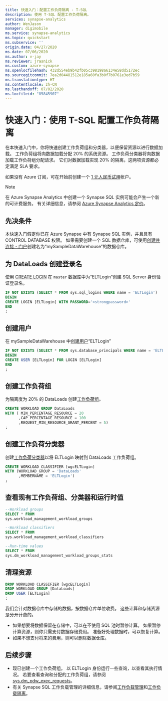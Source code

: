 ```yaml
---
title: 快速入门：配置工作负荷隔离 - T-SQL
description: 使用 T-SQL 配置工作负荷隔离。
services: synapse-analytics
author: WenJason
manager: digimobile
ms.service: synapse-analytics
ms.topic: quickstart
ms.subservice: ''
origin.date: 04/27/2020
ms.date: 07/06/2020
ms.author: v-jay
ms.reviewer: jrasnick
ms.custom: azure-synapse
ms.openlocfilehash: 432d554eb9b42fb05c398198a6134e58dd5172ec
ms.sourcegitcommit: 7ea2d04481512e185a60fa3b0f7b0761e3ed7b59
ms.translationtype: HT
ms.contentlocale: zh-CN
ms.lasthandoff: 07/02/2020
ms.locfileid: "85845907"
---
```

# <a name="quickstart-configure-workload-isolation-using-t-sql"></a>快速入门：使用 T-SQL 配置工作负荷隔离

在本快速入门中，你将快速创建工作负荷组和分类器，以便保留资源以进行数据加载。 工作负荷组将向数据加载分配 20% 的系统资源。  工作负荷分类器将向数据加载工作负荷组分配请求。  它们对数据加载实现 20% 的隔离，这两项资源都必定满足 SLA 要求。

如果没有 Azure 订阅，可在开始前创建一个 [1 元人民币试用](https://www.azure.cn/zh-cn/pricing/1rmb-trial-full/?form-type=identityauth)帐户。

> [!NOTE]
> 在 Azure Synapse Analytics 中创建一个 Synapse SQL 实例可能会产生一个新的可计费服务。  有关详细信息，请参阅 [Azure Synapse Analytics 定价](https://azure.cn/pricing/details/sql-data-warehouse/)。

## <a name="prerequisites"></a>先决条件

本快速入门假定你已在 Azure Synapse 中有 Synapse SQL 实例，并且具有 CONTROL DATABASE 权限。 如果需要创建一个 SQL 数据仓库，可使用[创建并连接 - 门户](create-data-warehouse-portal.md)创建名为“mySampleDataWarehouse”的数据仓库。

## <a name="create-login-for-dataloads"></a>为 DataLoads 创建登录名

使用 [CREATE LOGIN](https://docs.microsoft.com/sql/t-sql/statements/create-login-transact-sql?toc=/synapse-analytics/sql-data-warehouse/toc.json&bc=/synapse-analytics/sql-data-warehouse/breadcrumb/toc.json&view=azure-sqldw-latest) 在 `master` 数据库中为“ELTLogin”创建 SQL Server 身份验证登录名。

```sql
IF NOT EXISTS (SELECT * FROM sys.sql_logins WHERE name = 'ELTLogin')
BEGIN
CREATE LOGIN [ELTLogin] WITH PASSWORD='<strongpassword>'
END
;
```

## <a name="create-user"></a>创建用户

在 mySampleDataWarehouse 中[创建用户](https://docs.microsoft.com/sql/t-sql/statements/create-user-transact-sql?toc=/synapse-analytics/sql-data-warehouse/toc.json&bc=/synapse-analytics/sql-data-warehouse/breadcrumb/toc.json&view=azure-sqldw-latest)“ELTLogin”

```sql
IF NOT EXISTS (SELECT * FROM sys.database_principals WHERE name = 'ELTLogin')
BEGIN
CREATE USER [ELTLogin] FOR LOGIN [ELTLogin]
END
;
```

## <a name="create-a-workload-group"></a>创建工作负荷组

为隔离度为 20% 的 DataLoads 创建[工作负荷组](https://docs.microsoft.com/sql/t-sql/statements/create-workload-group-transact-sql?toc=/synapse-analytics/sql-data-warehouse/toc.json&bc=/synapse-analytics/sql-data-warehouse/breadcrumb/toc.json&view=azure-sqldw-latest)。

```sql
CREATE WORKLOAD GROUP DataLoads
WITH ( MIN_PERCENTAGE_RESOURCE = 20
      ,CAP_PERCENTAGE_RESOURCE = 100
      ,REQUEST_MIN_RESOURCE_GRANT_PERCENT = 5)
;
```

## <a name="create-a-workload-classifier"></a>创建工作负荷分类器

创建[工作负荷分类器](https://docs.microsoft.com/sql/t-sql/statements/create-workload-classifier-transact-sql?toc=/synapse-analytics/sql-data-warehouse/toc.json&bc=/synapse-analytics/sql-data-warehouse/breadcrumb/toc.json&view=azure-sqldw-latest)以将 ELTLogin 映射到 DataLoads 工作负荷组。

```sql
CREATE WORKLOAD CLASSIFIER [wgcELTLogin]
WITH (WORKLOAD_GROUP = 'DataLoads'
      ,MEMBERNAME = 'ELTLogin')
;
```

## <a name="view-existing-workload-groups-and-classifiers-and-run-time-values"></a>查看现有工作负荷组、分类器和运行时值

```sql
--Workload groups
SELECT * FROM
sys.workload_management_workload_groups

--Workload classifiers
SELECT * FROM
sys.workload_management_workload_classifiers

--Run-time values
SELECT * FROM
sys.dm_workload_management_workload_groups_stats
```

## <a name="clean-up-resources"></a>清理资源

```sql
DROP WORKLOAD CLASSIFIER [wgcELTLogin]
DROP WORKLOAD GROUP [DataLoads]
DROP USER [ELTLogin]
;
```

我们会针对数据仓库中存储的数据，按数据仓库单位收费。 这些计算和存储资源是分开计费的。

- 如果想要将数据保留在存储中，可以在不使用 SQL 池时暂停计算。 如果暂停计算资源，则你只需支付数据存储费用。 准备好处理数据时，可以恢复计算。
- 如果不想支付将来的费用，则可以删除数据仓库。

## <a name="next-steps"></a>后续步骤

- 现已创建一个工作负荷组。 以 ELTLogin 身份运行一些查询，以查看其执行情况。 若要查看查询和分配的工作负荷组，请参阅 [sys.dm_pdw_exec_requests](https://docs.microsoft.com/sql/relational-databases/system-dynamic-management-views/sys-dm-pdw-exec-requests-transact-sql/?toc=/synapse-analytics/sql-data-warehouse/toc.json&bc=/synapse-analytics/sql-data-warehouse/breadcrumb/toc.json&view=azure-sqldw-latest)。
- 有关 Synapse SQL 工作负载管理的详细信息，请参阅[工作负载管理](sql-data-warehouse-workload-management.md)和[工作负载隔离](sql-data-warehouse-workload-isolation.md)。
